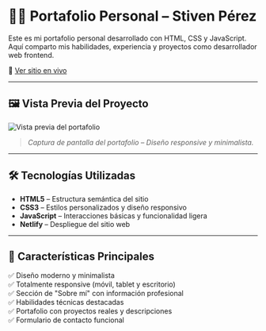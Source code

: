 # 👨‍💻 Portafolio Personal – Stiven Pérez

Este es mi portafolio personal desarrollado con HTML, CSS y JavaScript. Aquí comparto mis habilidades, experiencia y proyectos como desarrollador web frontend.

🔗 [Ver sitio en vivo](https://majestic-tanuki-d8c881.netlify.app/) 

---

## 🖼️ Vista Previa del Proyecto

![Vista previa del portafolio](https://i.imgur.com/QDnFg4R.png) 

> *Captura de pantalla del portafolio – Diseño responsive y minimalista.*

---

## 🛠️ Tecnologías Utilizadas

- **HTML5** – Estructura semántica del sitio
- **CSS3** – Estilos personalizados y diseño responsivo
- **JavaScript** – Interacciones básicas y funcionalidad ligera
- **Netlify** – Despliegue del sitio web

---

## 🎯 Características Principales

✅ Diseño moderno y minimalista  
✅ Totalmente responsive (móvil, tablet y escritorio)  
✅ Sección de "Sobre mí" con información profesional  
✅ Habilidades técnicas destacadas  
✅ Portafolio con proyectos reales y descripciones  
✅ Formulario de contacto funcional  
